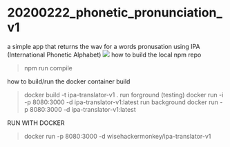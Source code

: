 # 20200222_phonetic_pronunciation_v1
 a simple app that returns the wav for a words pronusation using IPA (International Phonetic Alphabet)
![](screenshot_v1.png)
how to build the local npm repo
> npm run compile

how to build/run the docker container
build 
>docker build -t ipa-translator-v1 .
run forground (testing)
> docker run -i -p 8080:3000 -d ipa-translator-v1:latest
run background
> docker run -p 8080:3000 -d ipa-translator-v1:latest


RUN WITH DOCKER
>docker run -p 8080:3000 -d  wisehackermonkey/ipa-translator-v1
